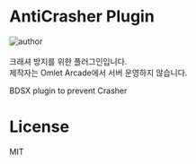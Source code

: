 # AntiCrasher Plugin
![author](https://img.shields.io/badge/author-mdisprgm_(ORGANIC)-blue?style=plastic)<br><br>
크래셔 방지를 위한 플러그인입니다.<br>
제작자는 Omlet Arcade에서 서버 운영하지 않습니다.
<br>

BDSX plugin to prevent Crasher<br>


# License

MIT
